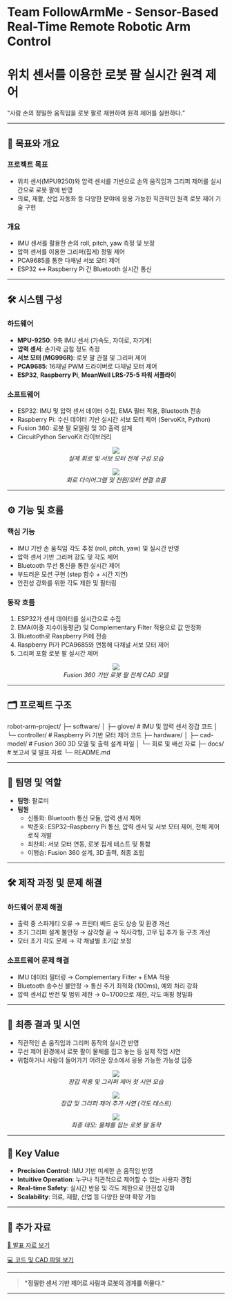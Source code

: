 # Team FollowArmMe - Sensor-Based Real-Time Remote Robotic Arm Control

# 위치 센서를 이용한 로봇 팔 실시간 원격 제어
“사람 손의 정밀한 움직임을 로봇 팔로 재현하여 원격 제어를 실현하다.”

---

## 🎯 목표와 개요

### 프로젝트 목표
- 위치 센서(MPU9250)와 압력 센서를 기반으로 손의 움직임과 그리퍼 제어를 실시간으로 로봇 팔에 반영
- 의료, 재활, 산업 자동화 등 다양한 분야에 응용 가능한 직관적인 원격 로봇 제어 기술 구현

### 개요
- IMU 센서를 활용한 손의 roll, pitch, yaw 측정 및 보정
- 압력 센서를 이용한 그리퍼(집게) 정밀 제어
- PCA9685를 통한 다채널 서보 모터 제어
- ESP32 ↔ Raspberry Pi 간 Bluetooth 실시간 통신

---

## 🛠 시스템 구성

### 하드웨어
- **MPU-9250**: 9축 IMU 센서 (가속도, 자이로, 자기계)
- **압력 센서**: 손가락 굽힘 정도 측정
- **서보 모터 (MG996R)**: 로봇 팔 관절 및 그리퍼 제어
- **PCA9685**: 16채널 PWM 드라이버로 다채널 모터 제어
- **ESP32**, **Raspberry Pi**, **MeanWell LRS-75-5 파워 서플라이**

### 소프트웨어
- ESP32: IMU 및 압력 센서 데이터 수집, EMA 필터 적용, Bluetooth 전송
- Raspberry Pi: 수신 데이터 기반 실시간 서보 모터 제어 (ServoKit, Python)
- Fusion 360: 로봇 팔 모델링 및 3D 출력 설계
- CircuitPython ServoKit 라이브러리

<p align="center">
  <img src="./images/circuit_setup_real.png">
  <br>
  <em>실제 회로 및 서보 모터 전체 구성 모습</em>
</p>

<p align="center">
  <img src="./images/circuit_diagram.png">
  <br>
  <em>회로 다이어그램 및 전원/모터 연결 흐름</em>
</p>

---

## ⚙️ 기능 및 흐름

### 핵심 기능
- IMU 기반 손 움직임 각도 추정 (roll, pitch, yaw) 및 실시간 반영
- 압력 센서 기반 그리퍼 강도 및 각도 제어
- Bluetooth 무선 통신을 통한 실시간 제어
- 부드러운 모션 구현 (step 함수 + 시간 지연)
- 안전성 강화를 위한 각도 제한 및 필터링

### 동작 흐름
1. ESP32가 센서 데이터를 실시간으로 수집
2. EMA(이중 지수이동평균) 및 Complementary Filter 적용으로 값 안정화
3. Bluetooth로 Raspberry Pi에 전송
4. Raspberry Pi가 PCA9685와 연동해 다채널 서보 모터 제어
5. 그리퍼 포함 로봇 팔 실시간 제어

<p align="center">
  <img src="./images/cad_model.png">
  <br>
  <em>Fusion 360 기반 로봇 팔 전체 CAD 모델</em>
</p>

---

## 🗂 프로젝트 구조

robot-arm-project/
  ├─ software/
  │    ├─ glove/        # IMU 및 압력 센서 장갑 코드
  │    └─ controller/   # Raspberry Pi 기반 모터 제어 코드
  ├─ hardware/
  │    ├─ cad-model/    # Fusion 360 3D 모델 및 출력 설계 파일
  │    └─ 회로 및 배선 자료
  ├─ docs/              # 보고서 및 발표 자료
  └─ README.md

---

## 👥 팀명 및 역할
- **팀명**: 팔로미
- **팀원**
  - 신통화: Bluetooth 통신 모듈, 압력 센서 제어
  - 박준호: ESP32–Raspberry Pi 통신, 압력 센서 및 서보 모터 제어, 전체 제어 로직 개발
  - 최찬희: 서보 모터 연동, 로봇 집게 테스트 및 통합
  - 이행승: Fusion 360 설계, 3D 출력, 최종 조립

---

## 🛠 제작 과정 및 문제 해결

### 하드웨어 문제 해결
- 출력 중 스파게티 오류 → 프린터 베드 온도 상승 및 환경 개선
- 초기 그리퍼 설계 불안정 → 삼각형 끝 → 직사각형, 고무 팁 추가 등 구조 개선
- 모터 초기 각도 문제 → 각 채널별 초기값 보정

### 소프트웨어 문제 해결
- IMU 데이터 필터링 → Complementary Filter + EMA 적용
- Bluetooth 송수신 불안정 → 통신 주기 최적화 (100ms), 예외 처리 강화
- 압력 센서값 반전 및 범위 제한 → 0~1700으로 제한, 각도 매핑 정밀화

---

## 🎥 최종 결과 및 시연

- 직관적인 손 움직임과 그리퍼 동작의 실시간 반영
- 무선 제어 환경에서 로봇 팔이 물체를 집고 놓는 등 실제 작업 시연
- 위험하거나 사람이 들어가기 어려운 장소에서 응용 가능한 가능성 입증

<p align="center">
  <img src="./images/glove_demo_1.png">
  <br>
  <em>장갑 착용 및 그리퍼 제어 첫 시연 모습</em>
</p>

<p align="center">
  <img src="./images/glove_demo_2.png">
  <br>
  <em>장갑 및 그리퍼 제어 추가 시연 (각도 테스트)</em>
</p>

<p align="center">
  <img src="./images/final_demo.jpg">
  <br>
  <em>최종 데모: 물체를 집는 로봇 팔 동작</em>
</p>

---

## 💎 Key Value
- **Precision Control**: IMU 기반 미세한 손 움직임 반영
- **Intuitive Operation**: 누구나 직관적으로 제어할 수 있는 사용자 경험
- **Real-time Safety**: 실시간 반응 및 각도 제한으로 안전성 강화
- **Scalability**: 의료, 재활, 산업 등 다양한 분야 확장 가능

---

## 📄 추가 자료
[🔗 발표 자료 보기](https://your-presentation-link)

[💻 코드 및 CAD 파일 보기](https://your-repo-link)

---

> **"정밀한 센서 기반 제어로 사람과 로봇의 경계를 허물다."**

---
